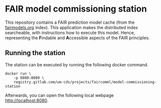 # FAIR model commissioning station

This repository contains a FAIR prediction model cache (from the [fairmodels.org](fairmodels.org) index). This application makes the distributed index searcheable, with instructions how to execute this model. Hence, representing the **F**indable and **A**ccessible aspects of the FAIR principles.

## Running the station

The station can be executed by running the following docker command.
```
docker run \
    -p 8080:8080 \
    registry.gitlab.com/um-cds/projects/faircomml/model-commissioning-station
```

Afterwards, you can open the following local webpage [http://localhost:8080](http://localhost:8080).
